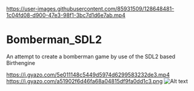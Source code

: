 

https://user-images.githubusercontent.com/85931509/128648481-1c04fd08-d900-47e3-98f1-3bc7d1d6e7ab.mp4

# Bomberman_SDL2
An attempt to create a bomberman game by use of the SDL2 based Birthengine 

https://i.gyazo.com/5e011148c5449d5974d6299583232de3.mp4
https://i.gyazo.com/a51902f6d46fa68a04815df9fa0dd1c3.png
![Alt text](https://i.gyazo.com/a51902f6d46fa68a04815df9fa0dd1c3.png?raw=true "Title")

